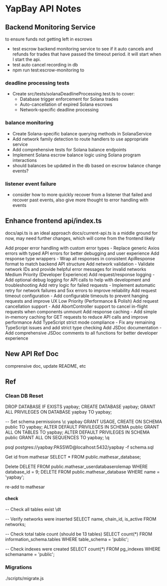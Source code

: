 # YapBay API Notes

## Backend Monitoring Service

to ensure funds not getting left in escrows

- test escrow backend monitoring service to see if it auto cancels and refunds for trades that have passed the timeout period. it will start when I start the api.
- test auto cancel recording in db
- npm run test:escrow-monitoring to

### deadline processing tests

- Create src/tests/solanaDeadlineProcessing.test.ts to cover:
  - Database trigger enforcement for Solana trades
  - Auto-cancellation of expired Solana escrows
  - Network-specific deadline processing

### balance monitoring

- Create Solana-specific balance querying methods in SolanaService
- Add network family detection to route handlers to use appropriate service
- Add comprehensive tests for Solana balance endpoints
- Implement Solana escrow balance logic using Solana program interactions
- should balances be updated in the db based on escrow balance change events?

### listener event failure

- consider how to more quickly recover from a listener that failed and recover past events, also give more thought to error handling with events

## Enhance frontend api/index.ts

docs/api.ts is an ideal approach
docs/current-api.ts is a middle ground for now, may need further changes, which will come from the frontend likely

Add proper error handling with custom error types - Replace generic Axios errors with typed API errors for better debugging and user experience
Add response type wrappers - Wrap all responses in consistent ApiResponse<T> format to match backend API structure
Add network validation - Validate network IDs and provide helpful error messages for invalid networks
Medium Priority (Developer Experience)
Add request/response logging - Add optional debug logging for API calls to help with development and troubleshooting
Add retry logic for failed requests - Implement automatic retry for network failures and 5xx errors to improve reliability
Add request timeout configuration - Add configurable timeouts to prevent hanging requests and improve UX
Low Priority (Performance & Polish)
Add request cancellation support - Add AbortController support to cancel in-flight requests when components unmount
Add response caching - Add simple in-memory caching for GET requests to reduce API calls and improve performance
Add TypeScript strict mode compliance - Fix any remaining TypeScript issues and add strict type checking
Add JSDoc documentation - Add comprehensive JSDoc comments to all functions for better developer experience

## New API Ref Doc

comprensive doc, update README, etc

## Ref

### Clean DB Reset

DROP DATABASE IF EXISTS yapbay;
CREATE DATABASE yapbay;
GRANT ALL PRIVILEGES ON DATABASE yapbay TO yapbay;

-- Set schema permissions
\c yapbay
GRANT USAGE, CREATE ON SCHEMA public TO yapbay;
ALTER DEFAULT PRIVILEGES IN SCHEMA public GRANT ALL ON TABLES TO yapbay;
ALTER DEFAULT PRIVILEGES IN SCHEMA public GRANT ALL ON SEQUENCES TO yapbay;
\q

psql postgres://yapbay:PASSWD@localhost:5432/yapbay -f schema.sql

Get id from mathesar
SELECT \* FROM public.mathesar_database;

Delete
DELETE FROM public.mathesar_userdatabaserolemap WHERE database_id = 9;
DELETE FROM public.mathesar_database WHERE name = 'yapbay';

re-add to mathesar

#### check

-- Check all tables exist
\dt

-- Verify networks were inserted
SELECT name, chain_id, is_active FROM networks;

-- Check total table count (should be 13 tables)
SELECT count(\*) FROM information_schema.tables WHERE table_schema = 'public';

-- Check indexes were created
SELECT count(\*) FROM pg_indexes WHERE schemaname = 'public';

### Migrations

./scripts/migrate.js
